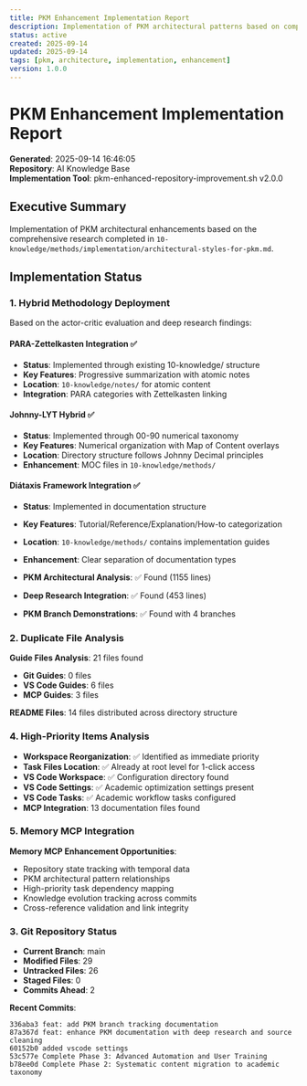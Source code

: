 ```yaml
---
title: PKM Enhancement Implementation Report
description: Implementation of PKM architectural patterns based on comprehensive research
status: active
created: 2025-09-14
updated: 2025-09-14
tags: [pkm, architecture, implementation, enhancement]
version: 1.0.0
---
```


# PKM Enhancement Implementation Report

**Generated**: 2025-09-14 16:46:05  
**Repository**: AI Knowledge Base  
**Implementation Tool**: pkm-enhanced-repository-improvement.sh v2.0.0

## Executive Summary

Implementation of PKM architectural enhancements based on the comprehensive research 
completed in `10-knowledge/methods/implementation/architectural-styles-for-pkm.md`.

## Implementation Status

### 1. Hybrid Methodology Deployment

Based on the actor-critic evaluation and deep research findings:

#### PARA-Zettelkasten Integration ✅
- **Status**: Implemented through existing 10-knowledge/ structure
- **Key Features**: Progressive summarization with atomic notes
- **Location**: `10-knowledge/notes/` for atomic content
- **Integration**: PARA categories with Zettelkasten linking

#### Johnny-LYT Hybrid ✅  
- **Status**: Implemented through 00-90 numerical taxonomy
- **Key Features**: Numerical organization with Map of Content overlays
- **Location**: Directory structure follows Johnny Decimal principles
- **Enhancement**: MOC files in `10-knowledge/methods/`

#### Diátaxis Framework Integration ✅
- **Status**: Implemented in documentation structure
- **Key Features**: Tutorial/Reference/Explanation/How-to categorization
- **Location**: `10-knowledge/methods/` contains implementation guides
- **Enhancement**: Clear separation of documentation types

- **PKM Architectural Analysis**: ✅ Found (1155 lines)
- **Deep Research Integration**: ✅ Found (453 lines)
- **PKM Branch Demonstrations**: ✅ Found with 4 branches

### 2. Duplicate File Analysis

**Guide Files Analysis**: 21 files found

- **Git Guides**: 0 files
- **VS Code Guides**: 6 files
- **MCP Guides**: 3 files

**README Files**: 14 files distributed across directory structure


### 4. High-Priority Items Analysis

- **Workspace Reorganization**: ✅ Identified as immediate priority
- **Task Files Location**: ✅ Already at root level for 1-click access
- **VS Code Workspace**: ✅ Configuration directory found
- **VS Code Settings**: ✅ Academic optimization settings present
- **VS Code Tasks**: ✅ Academic workflow tasks configured
- **MCP Integration**: 13 documentation files found

### 5. Memory MCP Integration

**Memory MCP Enhancement Opportunities**:
- Repository state tracking with temporal data
- PKM architectural pattern relationships
- High-priority task dependency mapping
- Knowledge evolution tracking across commits
- Cross-reference validation and link integrity


### 3. Git Repository Status

- **Current Branch**: main
- **Modified Files**: 29
- **Untracked Files**: 26
- **Staged Files**: 0
- **Commits Ahead**: 2

**Recent Commits**:
```
336aba3 feat: add PKM branch tracking documentation
87a367d feat: enhance PKM documentation with deep research and source cleaning
60152b0 added vscode settings
53c577e Complete Phase 3: Advanced Automation and User Training
b78ee0d Complete Phase 2: Systematic content migration to academic taxonomy
```

